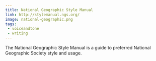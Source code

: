 ```yaml
---
title: National Geographic Style Manual
link: http://stylemanual.ngs.org/
image: national-geographic.png
tags:
 - voiceandtone
 - writing
---
```


The National Geographic Style Manual is a guide to preferred National Geographic Society style and usage.
